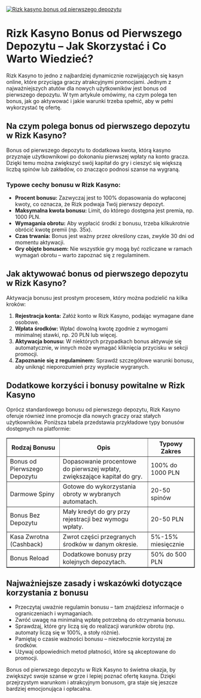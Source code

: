 [![Rizk kasyno bonus od pierwszego depozytu](https://123-caf.pages.dev/gitsignup.png)](https://vrmoo.ru/Bt82HjjY)

<h1>Rizk Kasyno Bonus od Pierwszego Depozytu – Jak Skorzystać i Co Warto Wiedzieć?</h1> <p>Rizk Kasyno to jedno z najbardziej dynamicznie rozwijających się kasyn online, które przyciąga graczy atrakcyjnymi promocjami. Jednym z najważniejszych atutów dla nowych użytkowników jest bonus od pierwszego depozytu. W tym artykule omówimy, na czym polega ten bonus, jak go aktywować i jakie warunki trzeba spełnić, aby w pełni wykorzystać tę ofertę.</p>  <h2>Na czym polega bonus od pierwszego depozytu w Rizk Kasyno?</h2> <p>Bonus od pierwszego depozytu to dodatkowa kwota, którą kasyno przyznaje użytkownikowi po dokonaniu pierwszej wpłaty na konto gracza. Dzięki temu można zwiększyć swój kapitał do gry i cieszyć się większą liczbą spinów lub zakładów, co znacząco podnosi szanse na wygraną.</p>  <h3>Typowe cechy bonusu w Rizk Kasyno:</h3> <ul>   <li><strong>Procent bonusu:</strong> Zazwyczaj jest to 100% dopasowania do wpłaconej kwoty, co oznacza, że Rizk podwaja Twój pierwszy depozyt.</li>   <li><strong>Maksymalna kwota bonusu:</strong> Limit, do którego dostępna jest premia, np. 1000 PLN.</li>   <li><strong>Wymagania obrotu:</strong> Aby wypłacić środki z bonusu, trzeba kilkukrotnie obrócić kwotę premii (np. 35x).</li>   <li><strong>Czas trwania:</strong> Bonus jest ważny przez określony czas, zwykle 30 dni od momentu aktywacji.</li>   <li><strong>Gry objęte bonusem:</strong> Nie wszystkie gry mogą być rozliczane w ramach wymagań obrotu – warto zapoznać się z regulaminem.</li> </ul>  <h2>Jak aktywować bonus od pierwszego depozytu w Rizk Kasyno?</h2> <p>Aktywacja bonusu jest prostym procesem, który można podzielić na kilka kroków:</p> <ol>   <li><strong>Rejestracja konta:</strong> Załóż konto w Rizk Kasyno, podając wymagane dane osobowe.</li>   <li><strong>Wpłata środków:</strong> Wpłać dowolną kwotę zgodnie z wymogami minimalnej stawki, np. 20 PLN lub więcej.</li>   <li><strong>Aktywacja bonusu:</strong> W niektórych przypadkach bonus aktywuje się automatycznie, w innych może wymagać kliknięcia przycisku w sekcji promocji.</li>   <li><strong>Zapoznanie się z regulaminem:</strong> Sprawdź szczegółowe warunki bonusu, aby uniknąć nieporozumień przy wypłacie wygranych.</li> </ol>  <h2>Dodatkowe korzyści i bonusy powitalne w Rizk Kasyno</h2> <p>Oprócz standardowego bonusu od pierwszego depozytu, Rizk Kasyno oferuje również inne promocje dla nowych graczy oraz stałych użytkowników. Poniższa tabela przedstawia przykładowe typy bonusów dostępnych na platformie:</p>  <table border="1" cellpadding="8" cellspacing="0">   <thead>     <tr>       <th>Rodzaj Bonusu</th>       <th>Opis</th>       <th>Typowy Zakres</th>     </tr>   </thead>   <tbody>     <tr>       <td>Bonus od Pierwszego Depozytu</td>       <td>Dopasowanie procentowe do pierwszej wpłaty, zwiększające kapitał do gry.</td>       <td>100% do 1000 PLN</td>     </tr>     <tr>       <td>Darmowe Spiny</td>       <td>Gotowe do wykorzystania obroty w wybranych automatach.</td>       <td>20-50 spinów</td>     </tr>     <tr>       <td>Bonus Bez Depozytu</td>       <td>Mały kredyt do gry przy rejestracji bez wymogu wpłaty.</td>       <td>20-50 PLN</td>     </tr>     <tr>       <td>Kasa Zwrotna (Cashback)</td>       <td>Zwrot części przegranych środków w danym okresie.</td>       <td>5%-15% miesięcznie</td>     </tr>     <tr>       <td>Bonus Reload</td>       <td>Dodatkowe bonusy przy kolejnych depozytach.</td>       <td>50% do 500 PLN</td>     </tr>   </tbody> </table>  <h2>Najważniejsze zasady i wskazówki dotyczące korzystania z bonusu</h2> <ul>   <li>Przeczytaj uważnie regulamin bonusu – tam znajdziesz informacje o ograniczeniach i wymaganiach.</li>   <li>Zwróć uwagę na minimalną wpłatę potrzebną do otrzymania bonusu.</li>   <li>Sprawdzaj, które gry liczą się do realizacji warunków obrotu (np. automaty liczą się w 100%, a stoły różnie).</li>   <li>Pamiętaj o czasie ważności bonusu – niezwłocznie korzystaj ze środków.</li>   <li>Używaj odpowiednich metod płatności, które są akceptowane do promocji.</li> </ul>  <p>Bonus od pierwszego depozytu w Rizk Kasyno to świetna okazja, by zwiększyć swoje szanse w grze i lepiej poznać ofertę kasyna. Dzięki przejrzystym warunkom i atrakcyjnym bonusom, gra staje się jeszcze bardziej emocjonująca i opłacalna.</p>